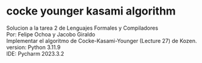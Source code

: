# cocke younger kasami algorithm
Solucion a la tarea 2 de Lenguajes Formales y Compiladores<br>
Por: Felipe Ochoa y Jacobo Giraldo<br>
Implementar el algoritmo de Cocke-Kasami-Younger (Lecture 27) de Kozen.<br>
version: Python 3.11.9<br>
IDE: Pycharm 2023.3.2<br>
